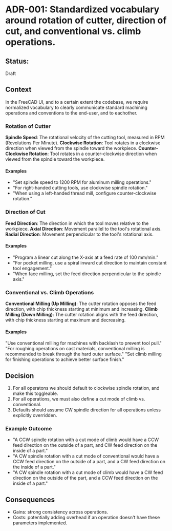 # ADR-001: Standardized vocabulary around rotation of cutter, direction of cut, and conventional vs. climb operations.

## Status:
Draft

## Context
In the FreeCAD UI, and to a certain extent the codebase, we require normalized vocabulary to clearly communicate standard machining operations and conventions to the end-user, and to eachother.

### Rotation of Cutter
**Spindle Speed**: The rotational velocity of the cutting tool, measured in RPM (Revolutions Per Minute).
**Clockwise Rotation**: Tool rotates in a clockwise direction when viewed from the spindle toward the workpiece.
**Counter-Clockwise Rotation**: Tool rotates in a counter-clockwise direction when viewed from the spindle toward the workpiece.

#### Examples
- "Set spindle speed to 1200 RPM for aluminum milling operations."
- "For right-handed cutting tools, use clockwise spindle rotation."
- "When using a left-handed thread mill, configure counter-clockwise rotation."

### Direction of Cut
**Feed Direction**: The direction in which the tool moves relative to the workpiece.
**Axial Direction**: Movement parallel to the tool's rotational axis.
**Radial Direction**: Movement perpendicular to the tool's rotational axis.

#### Examples
- "Program a linear cut along the X-axis at a feed rate of 100 mm/min."
- "For pocket milling, use a spiral inward cut direction to maintain constant tool engagement."
- "When face milling, set the feed direction perpendicular to the spindle axis."

### Conventional vs. Climb Operations
**Conventional Milling (Up Milling)**: The cutter rotation opposes the feed direction, with chip thickness starting at minimum and increasing.
**Climb Milling (Down Milling)**: The cutter rotation aligns with the feed direction, with chip thickness starting at maximum and decreasing.

#### Examples
"Use conventional milling for machines with backlash to prevent tool pull."
"For roughing operations on cast materials, conventional milling is recommended to break through the hard outer surface."
"Set climb milling for finishing operations to achieve better surface finish."

## Decision
1. For all operatons we should default to clockwise spindle rotation, and make this toggleable.
2. For all operations, we must also define a cut mode of climb vs. conventional.
3. Defaults should assume CW spindle direction for all operations unless explicitly overridden.

### Example Outcome
- "A CCW spindle rotation with a cut mode of climb would have a CCW feed direction on the outside of a part, and CW feed direction on the inside of a part."
- "A CW spindle rotation with a cut mode of conventional would have a CCW feed direction on the outside of a part, and a CW feed direction on the inside of a part."
- "A CW spindle rotation with a cut mode of climb would have a CW feed direction on the outside of the part, and a CCW feed direction on the inside of a part."

## Consequences
- Gains: strong consistency across operations.
- Costs: potentially adding overhead if an operation doesn't have these parameters implemented.
